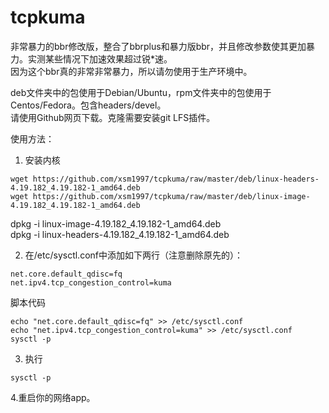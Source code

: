 # tcpkuma
非常暴力的bbr修改版，整合了bbrplus和暴力版bbr，并且修改参数使其更加暴力。实测某些情况下加速效果超过锐*速。   
因为这个bbr真的非常非常暴力，所以请勿使用于生产环境中。

deb文件夹中的包使用于Debian/Ubuntu，rpm文件夹中的包使用于Centos/Fedora。包含headers/devel。  
请使用Github网页下载。克隆需要安装git LFS插件。

使用方法：
1. 安装内核  
```
wget https://github.com/xsm1997/tcpkuma/raw/master/deb/linux-headers-4.19.182_4.19.182-1_amd64.deb
wget https://github.com/xsm1997/tcpkuma/raw/master/deb/linux-image-4.19.182_4.19.182-1_amd64.deb
```
dpkg -i linux-image-4.19.182_4.19.182-1_amd64.deb  
dpkg -i linux-headers-4.19.182_4.19.182-1_amd64.deb  

2. 在/etc/sysctl.conf中添加如下两行（注意删除原先的）：
```
net.core.default_qdisc=fq
net.ipv4.tcp_congestion_control=kuma
```
脚本代码  
```
echo "net.core.default_qdisc=fq" >> /etc/sysctl.conf
echo "net.ipv4.tcp_congestion_control=kuma" >> /etc/sysctl.conf
sysctl -p
```

3. 执行
```
sysctl -p
```
4.重启你的网络app。
